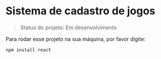 # Sistema de cadastro de jogos

> Status do projeto: Em desenvolvimento

Para rodar esse projeto na sua máquina, por favor digite:

```
npm install react
```

          
